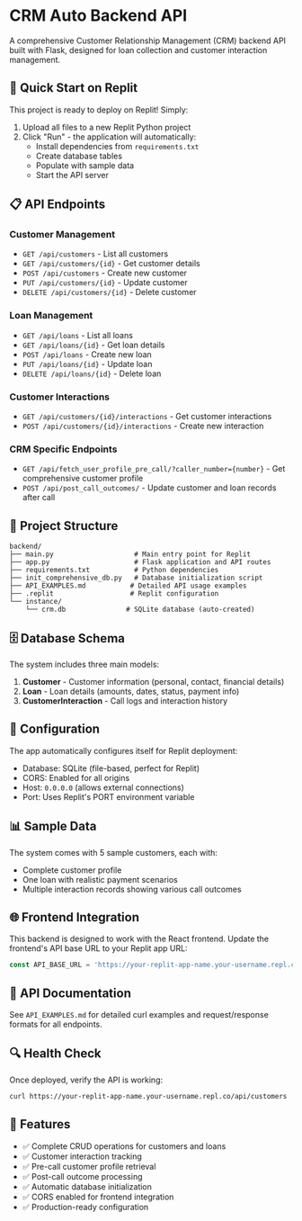 # CRM Auto Backend API

A comprehensive Customer Relationship Management (CRM) backend API built with Flask, designed for loan collection and customer interaction management.

## 🚀 Quick Start on Replit

This project is ready to deploy on Replit! Simply:

1. Upload all files to a new Replit Python project
2. Click "Run" - the application will automatically:
   - Install dependencies from `requirements.txt`
   - Create database tables
   - Populate with sample data
   - Start the API server

## 📋 API Endpoints

### Customer Management
- `GET /api/customers` - List all customers
- `GET /api/customers/{id}` - Get customer details
- `POST /api/customers` - Create new customer
- `PUT /api/customers/{id}` - Update customer
- `DELETE /api/customers/{id}` - Delete customer

### Loan Management
- `GET /api/loans` - List all loans
- `GET /api/loans/{id}` - Get loan details
- `POST /api/loans` - Create new loan
- `PUT /api/loans/{id}` - Update loan
- `DELETE /api/loans/{id}` - Delete loan

### Customer Interactions
- `GET /api/customers/{id}/interactions` - Get customer interactions
- `POST /api/customers/{id}/interactions` - Create new interaction

### CRM Specific Endpoints
- `GET /api/fetch_user_profile_pre_call/?caller_number={number}` - Get comprehensive customer profile
- `POST /api/post_call_outcomes/` - Update customer and loan records after call

## 📁 Project Structure

```
backend/
├── main.py                    # Main entry point for Replit
├── app.py                     # Flask application and API routes
├── requirements.txt           # Python dependencies
├── init_comprehensive_db.py   # Database initialization script
├── API_EXAMPLES.md           # Detailed API usage examples
├── .replit                   # Replit configuration
└── instance/
    └── crm.db               # SQLite database (auto-created)
```

## 🗄️ Database Schema

The system includes three main models:

1. **Customer** - Customer information (personal, contact, financial details)
2. **Loan** - Loan details (amounts, dates, status, payment info)
3. **CustomerInteraction** - Call logs and interaction history

## 🔧 Configuration

The app automatically configures itself for Replit deployment:
- Database: SQLite (file-based, perfect for Replit)
- CORS: Enabled for all origins
- Host: `0.0.0.0` (allows external connections)
- Port: Uses Replit's PORT environment variable

## 📊 Sample Data

The system comes with 5 sample customers, each with:
- Complete customer profile
- One loan with realistic payment scenarios
- Multiple interaction records showing various call outcomes

## 🌐 Frontend Integration

This backend is designed to work with the React frontend. Update the frontend's API base URL to your Replit app URL:

```javascript
const API_BASE_URL = 'https://your-replit-app-name.your-username.repl.co';
```

## 📖 API Documentation

See `API_EXAMPLES.md` for detailed curl examples and request/response formats for all endpoints.

## 🔍 Health Check

Once deployed, verify the API is working:
```bash
curl https://your-replit-app-name.your-username.repl.co/api/customers
```

## 🎯 Features

- ✅ Complete CRUD operations for customers and loans
- ✅ Customer interaction tracking
- ✅ Pre-call customer profile retrieval
- ✅ Post-call outcome processing
- ✅ Automatic database initialization
- ✅ CORS enabled for frontend integration
- ✅ Production-ready configuration 